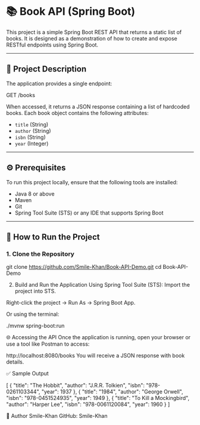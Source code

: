 # 📚 Book API (Spring Boot)

This project is a simple Spring Boot REST API that returns a static list of books. It is designed as a demonstration of how to create and expose RESTful endpoints using Spring Boot.

---

## 📖 Project Description

The application provides a single endpoint:

GET /books


When accessed, it returns a JSON response containing a list of hardcoded books. Each book object contains the following attributes:

- `title` (String)
- `author` (String)
- `isbn` (String)
- `year` (Integer)

---

## ⚙️ Prerequisites

To run this project locally, ensure that the following tools are installed:

- Java 8 or above
- Maven
- Git
- Spring Tool Suite (STS) or any IDE that supports Spring Boot

---

## 🚀 How to Run the Project

### 1. Clone the Repository


git clone https://github.com/Smile-Khan/Book-API-Demo.git
cd Book-API-Demo


2. Build and Run the Application
Using Spring Tool Suite (STS):
Import the project into STS.

Right-click the project → Run As → Spring Boot App.

Or using the terminal:

./mvnw spring-boot:run


🌐 Accessing the API
Once the application is running, open your browser or use a tool like Postman to access:

http://localhost:8080/books
You will receive a JSON response with book details.


✅ Sample Output

[
  {
    "title": "The Hobbit",
    "author": "J.R.R. Tolkien",
    "isbn": "978-0261103344",
    "year": 1937
  },
  {
    "title": "1984",
    "author": "George Orwell",
    "isbn": "978-0451524935",
    "year": 1949
  },
  {
    "title": "To Kill a Mockingbird",
    "author": "Harper Lee",
    "isbn": "978-0061120084",
    "year": 1960
  }
]


👤 Author
Smile-Khan
GitHub: Smile-Khan
